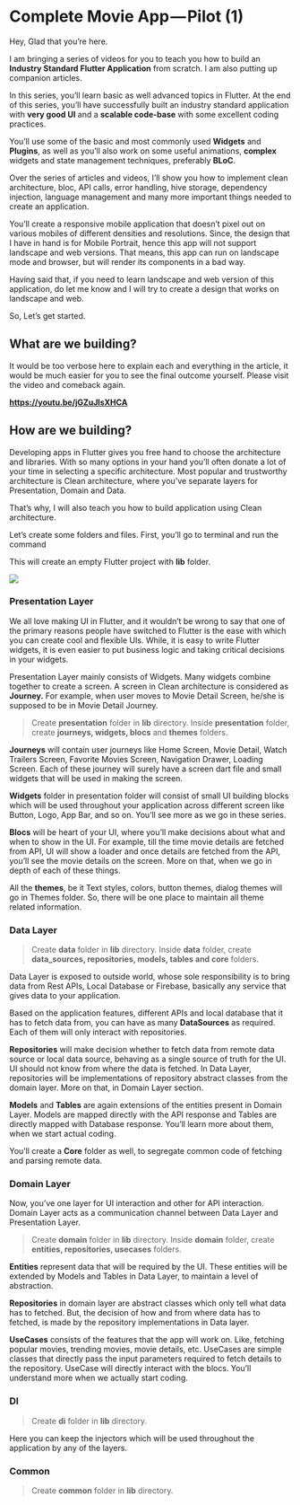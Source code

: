 
# Complete Movie App — Pilot (1)



Hey, Glad that you’re here.

I am bringing a series of videos for you to teach you how to build an **Industry Standard Flutter Application** from scratch. I am also putting up companion articles. 

In this series, you’ll learn basic as well advanced topics in Flutter. At the end of this series, you’ll have successfully built an industry standard application with **very good UI** and a **scalable code-base** with some excellent coding practices.

You’ll use some of the basic and most commonly used **Widgets** and **Plugins**, as well as you’ll also work on some useful animations, **complex** widgets and state management techniques, preferably **BLoC**.

Over the series of articles and videos, I’ll show you how to implement clean architecture, bloc, API calls, error handling, hive storage, dependency injection, language management and many more important things needed to create an application.

You’ll create a responsive mobile application that doesn’t pixel out on various mobiles of different densities and resolutions. Since, the design that I have in hand is for Mobile Portrait, hence this app will not support landscape and web versions. That means, this app can run on landscape mode and browser, but will render its components in a bad way.

Having said that, if you need to learn landscape and web version of this application, do let me know and I will try to create a design that works on landscape and web.

So, Let’s get started.

## What are we building?

It would be too verbose here to explain each and everything in the article, it would be much easier for you to see the final outcome yourself. Please visit the video and comeback again. 

**https://youtu.be/jGZuJlsXHCA**

## How are we building?

Developing apps in Flutter gives you free hand to choose the architecture and libraries. With so many options in your hand you’ll often donate a lot of your time in selecting a specific architecture. Most popular and trustworthy architecture is Clean architecture, where you’ve separate layers for Presentation, Domain and Data.

That’s why, I will also teach you how to build application using Clean architecture.

Let’s create some folders and files. First, you’ll go to terminal and run the command

This will create an empty Flutter project with **lib** folder.

![](https://cdn-images-1.medium.com/max/3328/1*esmoy-gRrDzrDr2f2MN_cg.png)

### Presentation Layer

We all love making UI in Flutter, and it wouldn’t be wrong to say that one of the primary reasons people have switched to Flutter is the ease with which you can create cool and flexible UIs. While, it is easy to write Flutter widgets, it is even easier to put business logic and taking critical decisions in your widgets.

Presentation Layer mainly consists of Widgets. Many widgets combine together to create a screen. A screen in Clean architecture is considered as **Journey.** For example, when user moves to Movie Detail Screen, he/she is supposed to be in Movie Detail Journey.
> Create **presentation** folder in **lib** directory. Inside **presentation** folder, create **journeys, widgets, blocs** and **themes** folders.

**Journeys** will contain user journeys like Home Screen, Movie Detail, Watch Trailers Screen, Favorite Movies Screen, Navigation Drawer, Loading Screen. Each of these journey will surely have a screen dart file and small widgets that will be used in making the screen.

**Widgets** folder in presentation folder will consist of small UI building blocks which will be used throughout your application across different screen like Button, Logo, App Bar, and so on. You’ll see more as we go in these series.

**Blocs** will be heart of your UI, where you’ll make decisions about what and when to show in the UI. For example, till the time movie details are fetched from API, UI will show a loader and once details are fetched from the API, you’ll see the movie details on the screen. More on that, when we go in depth of each of these things.

All the **themes**, be it Text styles, colors, button themes, dialog themes will go in Themes folder. So, there will be one place to maintain all theme related information.

### Data Layer
> Create **data** folder in **lib** directory. Inside **data** folder, create **data_sources, repositories, models, tables and core** folders.

Data Layer is exposed to outside world, whose sole responsibility is to bring data from Rest APIs, Local Database or Firebase, basically any service that gives data to your application.

Based on the application features, different APIs and local database that it has to fetch data from, you can have as many **DataSources** as required. Each of them will only interact with repositories.

**Repositories** will make decision whether to fetch data from remote data source or local data source, behaving as a single source of truth for the UI. UI should not know from where the data is fetched. In Data Layer, repositories will be implementations of repository abstract classes from the domain layer. More on that, in Domain Layer section.

**Models** and **Tables** are again extensions of the entities present in Domain Layer. Models are mapped directly with the API response and Tables are directly mapped with Database response. You’ll learn more about them, when we start actual coding.

You’ll create a **Core** folder as well, to segregate common code of fetching and parsing remote data.

### Domain Layer

Now, you’ve one layer for UI interaction and other for API interaction. Domain Layer acts as a communication channel between Data Layer and Presentation Layer.
> Create **domain** folder in **lib** directory. Inside **domain** folder, create **entities, repositories, usecases** folders.

**Entities** represent data that will be required by the UI. These entities will be extended by Models and Tables in Data Layer, to maintain a level of abstraction.

**Repositories** in domain layer are abstract classes which only tell what data has to fetched. But, the decision of how and from where data has to fetched, is made by the repository implementations in Data layer.

**UseCases** consists of the features that the app will work on. Like, fetching popular movies, trending movies, movie details, etc. UseCases are simple classes that directly pass the input parameters required to fetch details to the repository. UseCase will directly interact with the blocs. You’ll understand more when we actually start coding.

### DI
> Create **di** folder in **lib** directory.

Here you can keep the injectors which will be used throughout the application by any of the layers.

### Common
> Create **common** folder in **lib** directory.
